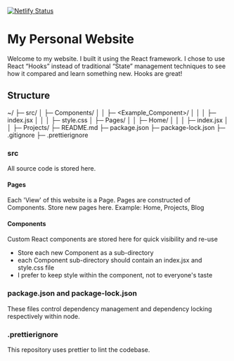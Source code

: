 [![Netlify Status](https://api.netlify.com/api/v1/badges/bf62f839-1577-4eca-ad39-f64046c1692e/deploy-status?branch=main)](https://app.netlify.com/sites/markhanrahan/deploys)

# My Personal Website

Welcome to my website. I built it using the React framework. I chose to use React “Hooks” instead of traditional “State” management techniques to see how it compared and learn something new. 
Hooks are great!

## Structure

~/
├─ src/
│  ├─ Components/
│  │  ├─ <Example_Component>/
│  │  │  ├─ index.jsx
│  │  │  ├─ style.css
│  ├─ Pages/
│  │  ├─ Home/
│  │  │  ├─ index.jsx
│  │  ├─ Projects/
├─ README.md
├─ package.json
├─ package-lock.json
├─ .gitignore
├─ .prettierignore

### src

All source code is stored here.

#### Pages

Each 'View' of this website is a Page. Pages are constructed of Components.
Store new pages here.
Example: Home, Projects, Blog

#### Components

Custom React components are stored here for quick visibility and re-use
- Store each new Component as a sub-directory
- each Component sub-directory should contain an index.jsx and style.css file
- I prefer to keep style within the component, not to everyone's taste

### package.json and package-lock.json
These files control dependency management and dependency locking respectively within node.

### .prettierignore
This repository uses prettier to lint the codebase.






